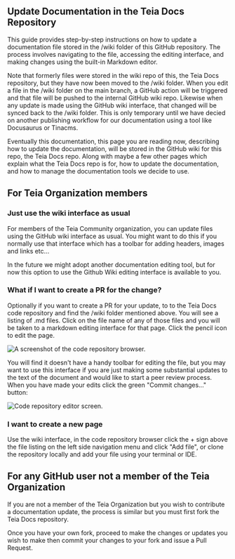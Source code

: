 ## Update Documentation in the Teia Docs Repository

This guide provides step-by-step instructions on how to update a documentation file stored in the /wiki folder of this GitHub repository. The process involves navigating to the file, accessing the editing interface, and making changes using the built-in Markdown editor.

Note that formerly files were stored in the wiki repo of this, the Teia Docs repository, but they have now been moved to the /wiki folder.  When you edit a file in the /wiki folder on the main branch, a GitHub action will be triggered and that file will be pushed to the internal GitHub wiki repo.  Likewise when any update is made using the GitHub wiki interface, that changed will be synced back to the /wiki folder.  This is only temporary until we have decied on another publishing workflow for our documentation using a tool like Docusaurus or Tinacms.

Eventually this documentation, this page you are reading now, describing how to update the
documentation, will be stored in the GitHub wiki for this repo, the Teia Docs
repo. Along with maybe a few other pages which explain what the Teia Docs repo
is for, how to update the documentation, and how to manage the documentation tools we decide to use.

## For Teia Organization members

### Just use the wiki interface as usual
For members of the Teia Community organization, you can update files using the GitHub wiki interface as usual.  You might want to do this if you normally use that interface which has a toolbar for adding headers, images and links etc...

In the future we might adopt another documentation editing tool, but for now this option to use the Github Wiki editing interface is available to you. 

### What if I want to create a PR for the change?

Optionally if you want to create a PR for your update, to to the Teia Docs code repository and find the /wiki folder mentioned above.  You will see a listing of .md files.  Click on the file name of any of those files and you will be taken to a markdown editing interface for that page.  Click the pencil icon to edit the page.  

![A screenshot of the code repository browser.](https://raw.githubusercontent.com/teia-community/teia-docs/main/wiki/img/howto_teia_docs/updatedocs.png)

You will find it doesn't have a handy toolbar for editing the file, but you may want to use this interface if you are just making some substantial updates to the text of the document and would like to start a peer review process.  When you have made your edits click the green "Commit changes..." button: 

![Code repository editor screen.](https://raw.githubusercontent.com/teia-community/teia-docs/main/wiki/img/howto_teia_docs/updatedocs2.png)

### I want to create a new page
Use the wiki interface, in the code repository browser click the + sign above the file listing on the left side navigation menu and click "Add file", or clone the repository locally and add your file using your terminal or IDE.

## For any GitHub user not a member of the Teia Organization

If you are not a member of the Teia Organization but you wish to contribute
a documentation update, the process is similar but you must first fork the Teia
Docs repository.

Once you have your own fork, proceed to make the changes or updates you wish to
make then commit your changes to your fork and issue a Pull Request.
